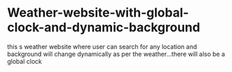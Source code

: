# Weather-website-with-global-clock-and-dynamic-background
this s weather website where user can search for any location and background will change dynamically as per the weather...there will also be a global clock 
